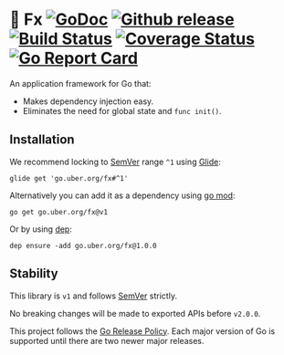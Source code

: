 # :unicorn: Fx [![GoDoc][doc-img]][doc] [![Github release][release-img]][release] [![Build Status][ci-img]][ci] [![Coverage Status][cov-img]][cov] [![Go Report Card][report-card-img]][report-card]

An application framework for Go that:

* Makes dependency injection easy.
* Eliminates the need for global state and `func init()`.

## Installation

We recommend locking to [SemVer](http://semver.org/) range `^1` using [Glide](https://github.com/Masterminds/glide):

```
glide get 'go.uber.org/fx#^1'
```

Alternatively you can add it as a dependency using [go mod](https://github.com/golang/go/wiki/Modules):

```
go get go.uber.org/fx@v1
```

Or by using [dep](https://github.com/golang/dep):
```
dep ensure -add go.uber.org/fx@1.0.0
```

## Stability

This library is `v1` and follows [SemVer](http://semver.org/) strictly.

No breaking changes will be made to exported APIs before `v2.0.0`.

This project follows the [Go Release Policy][release-policy]. Each major
version of Go is supported until there are two newer major releases.

[doc-img]: http://img.shields.io/badge/GoDoc-Reference-blue.svg
[doc]: https://godoc.org/go.uber.org/fx

[release-img]: https://img.shields.io/github/release/uber-go/fx.svg
[release]: https://github.com/uber-go/fx/releases

[ci-img]: https://github.com/uber-go/fx/actions/workflows/go.yml/badge.svg
[ci]: https://github.com/uber-go/fx/actions/workflows/go.yml


[cov-img]: https://codecov.io/gh/uber-go/fx/branch/master/graph/badge.svg
[cov]: https://codecov.io/gh/uber-go/fx/branch/master

[report-card-img]: https://goreportcard.com/badge/github.com/uber-go/fx
[report-card]: https://goreportcard.com/report/github.com/uber-go/fx

[release-policy]: https://golang.org/doc/devel/release.html#policy
